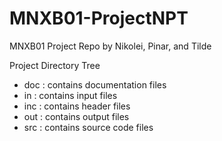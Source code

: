 # MNXB01-ProjectNPT
MNXB01 Project Repo by Nikolei, Pinar, and Tilde

Project Directory Tree
- doc  : contains documentation files
- in   : contains input files
- inc  : contains header files
- out  : contains output files
- src  : contains source code files
